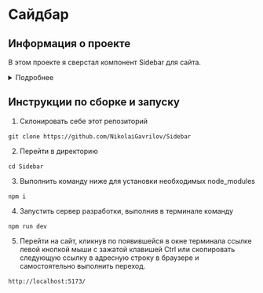 # Сайдбар

## Информация о проекте

В этом проекте я сверстал компонент Sidebar для сайта. 

<details>
<summary>Подробнее</summary>

Сайдбар может сворачиваться и разворачиваться. Есть эффекты hover и active, анимации, сопровождающие появление сайдбара и его переход из одного состояния в другое. Есть светлая и темная темы.

![Сайдбар в развернутом и свернутом виде](src/assets/design.png)

В проекте использовались React, sass, font-awesome, classnames, styled-components.

</details>

## Инструкции по сборке и запуску

1. Склонировать себе этот репозиторий

```
git clone https://github.com/NikolaiGavrilov/Sidebar
```

2. Перейти в директорию

```
cd Sidebar
```

3. Выполнить команду ниже для установки необходимых node_modules

```
npm i
```

4. Запустить сервер разработки, выполнив в терминале команду

```
npm run dev
```

5. Перейти на сайт, кликнув по появившейся в окне терминала ссылке левой кнопкой
   мыши с зажатой клавишей Ctrl или скопировать следующую ссылку в адресную
   строку в браузере и самостоятельно выполнить переход.

```
http://localhost:5173/
```
